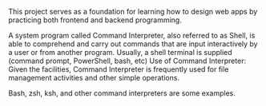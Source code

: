 This project serves as a foundation for learning how to design web apps by practicing both frontend and backend programming.

A system program called Command Interpreter, also referred to as Shell, is able to comprehend and carry out commands that are input interactively by a user or from another program. Usually, a shell terminal is supplied (command prompt, PowerShell, bash, etc)
Use of Command Interpreter: Given the facilities, Command Interpreter is frequently used for file management activities and other simple operations.

Bash, zsh, ksh, and other command interpreters are some examples.
